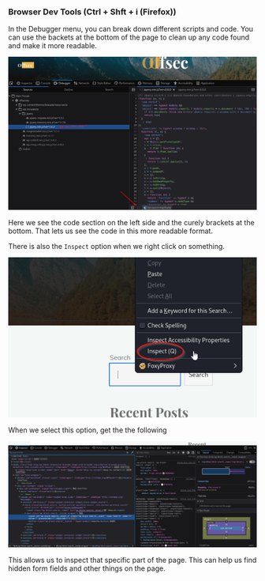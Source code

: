 ### Browser Dev Tools  (Ctrl + Shft + i (Firefox))

In the Debugger menu, you can break down different scripts and code.  You can use the backets at the bottom of the page to clean up any code found and make it more readable.

![pic1.png](Images/pic1.png)

Here we see the code section on the left side and the curely brackets at the bottom.  That lets us see the code in this more readable format.

There is also the `Inspect` option when we right click on something.

![pic2.png](Images/pic2.png)

When we select this option, get the the following

![pic3.png](Images/pic3.png)

This allows us to inspect that specific part of the page.  This can help us find hidden form fields and other things on the page.